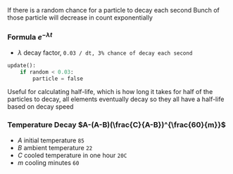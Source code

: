 If there is a random chance for a particle to decay each second
Bunch of those particle will decrease in count exponentially
### Formula $e^{-\lambda t}$
- $\lambda$ decay factor, `0.03 / dt, 3% chance of decay each second`
``` python
update():
	if random < 0.03:
		particle = false
```

Useful for calculating half-life, which is how long it takes
for half of the particles to decay, all elements eventually
decay so they all have a half-life based on decay speed
### Temperature Decay $A-(A-B)(\frac{C}{A-B})^{\frac{60}{m}}$
- $A$ initial temperature `85`
- $B$ ambient temperature `22`
- $C$ cooled temperature in one hour `20C`
- $m$ cooling minutes `60`